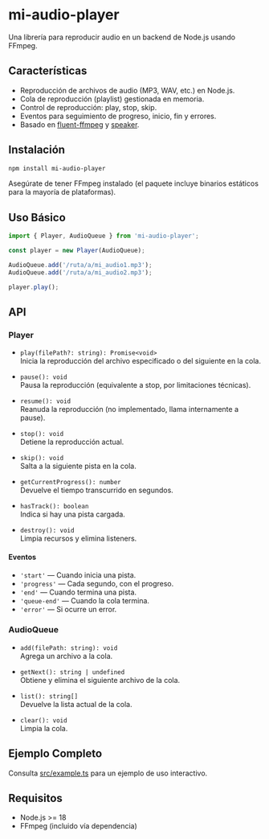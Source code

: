 # mi-audio-player

Una librería para reproducir audio en un backend de Node.js usando FFmpeg.

## Características

- Reproducción de archivos de audio (MP3, WAV, etc.) en Node.js.
- Cola de reproducción (playlist) gestionada en memoria.
- Control de reproducción: play, stop, skip.
- Eventos para seguimiento de progreso, inicio, fin y errores.
- Basado en [fluent-ffmpeg](https://www.npmjs.com/package/fluent-ffmpeg) y [speaker](https://www.npmjs.com/package/speaker).

## Instalación

```sh
npm install mi-audio-player
```

Asegúrate de tener FFmpeg instalado (el paquete incluye binarios estáticos para la mayoría de plataformas).

## Uso Básico

```ts
import { Player, AudioQueue } from 'mi-audio-player';

const player = new Player(AudioQueue);

AudioQueue.add('/ruta/a/mi_audio1.mp3');
AudioQueue.add('/ruta/a/mi_audio2.mp3');

player.play();
```

## API

### Player

- `play(filePath?: string): Promise<void>`  
  Inicia la reproducción del archivo especificado o del siguiente en la cola.

- `pause(): void`  
  Pausa la reproducción (equivalente a stop, por limitaciones técnicas).

- `resume(): void`  
  Reanuda la reproducción (no implementado, llama internamente a pause).

- `stop(): void`  
  Detiene la reproducción actual.

- `skip(): void`  
  Salta a la siguiente pista en la cola.

- `getCurrentProgress(): number`  
  Devuelve el tiempo transcurrido en segundos.

- `hasTrack(): boolean`  
  Indica si hay una pista cargada.

- `destroy(): void`  
  Limpia recursos y elimina listeners.

#### Eventos

- `'start'` — Cuando inicia una pista.
- `'progress'` — Cada segundo, con el progreso.
- `'end'` — Cuando termina una pista.
- `'queue-end'` — Cuando la cola termina.
- `'error'` — Si ocurre un error.

### AudioQueue

- `add(filePath: string): void`  
  Agrega un archivo a la cola.

- `getNext(): string | undefined`  
  Obtiene y elimina el siguiente archivo de la cola.

- `list(): string[]`  
  Devuelve la lista actual de la cola.

- `clear(): void`  
  Limpia la cola.

## Ejemplo Completo

Consulta [src/example.ts](src/example.ts) para un ejemplo de uso interactivo.

## Requisitos

- Node.js >= 18
- FFmpeg (incluido vía dependencia)